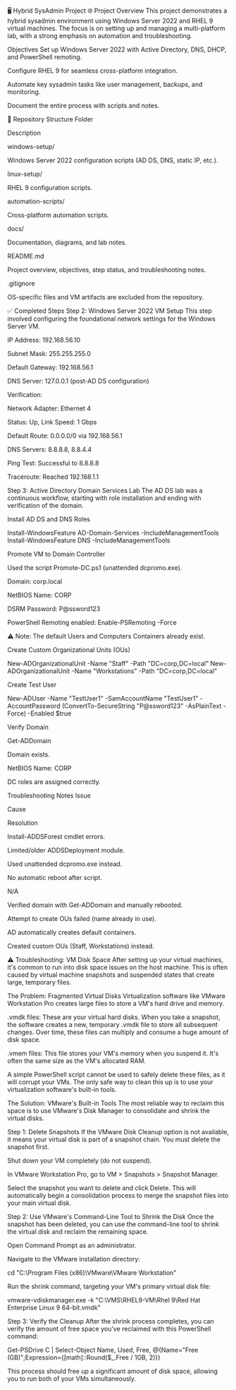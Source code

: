 🖥️ Hybrid SysAdmin Project
🌐 Project Overview
This project demonstrates a hybrid sysadmin environment using Windows Server 2022 and RHEL 9 virtual machines. The focus is on setting up and managing a multi-platform lab, with a strong emphasis on automation and troubleshooting.

Objectives
Set up Windows Server 2022 with Active Directory, DNS, DHCP, and PowerShell remoting.

Configure RHEL 9 for seamless cross-platform integration.

Automate key sysadmin tasks like user management, backups, and monitoring.

Document the entire process with scripts and notes.

📁 Repository Structure
Folder

Description

windows-setup/

Windows Server 2022 configuration scripts (AD DS, DNS, static IP, etc.).

linux-setup/

RHEL 9 configuration scripts.

automation-scripts/

Cross-platform automation scripts.

docs/

Documentation, diagrams, and lab notes.

README.md

Project overview, objectives, step status, and troubleshooting notes.

.gitignore

OS-specific files and VM artifacts are excluded from the repository.

✅ Completed Steps
Step 2: Windows Server 2022 VM Setup
This step involved configuring the foundational network settings for the Windows Server VM.

IP Address: 192.168.56.10

Subnet Mask: 255.255.255.0

Default Gateway: 192.168.56.1

DNS Server: 127.0.0.1 (post-AD DS configuration)

Verification:

Network Adapter: Ethernet 4

Status: Up, Link Speed: 1 Gbps

Default Route: 0.0.0.0/0 via 192.168.56.1

DNS Servers: 8.8.8.8, 8.8.4.4

Ping Test: Successful to 8.8.8.8

Traceroute: Reached 192.168.1.1

Step 3: Active Directory Domain Services Lab
The AD DS lab was a continuous workflow, starting with role installation and ending with verification of the domain.

Install AD DS and DNS Roles

Install-WindowsFeature AD-Domain-Services -IncludeManagementTools
Install-WindowsFeature DNS -IncludeManagementTools

Promote VM to Domain Controller

Used the script Promote-DC.ps1 (unattended dcpromo.exe).

Domain: corp.local

NetBIOS Name: CORP

DSRM Password: P@ssword123

PowerShell Remoting enabled: Enable-PSRemoting -Force

⚠️ Note: The default Users and Computers Containers already exist.

Create Custom Organizational Units (OUs)

New-ADOrganizationalUnit -Name "Staff" -Path "DC=corp,DC=local"
New-ADOrganizationalUnit -Name "Workstations" -Path "DC=corp,DC=local"

Create Test User

New-ADUser -Name "TestUser1" -SamAccountName "TestUser1" -AccountPassword (ConvertTo-SecureString "P@ssword123" -AsPlainText -Force) -Enabled $true

Verify Domain

Get-ADDomain

Domain exists.

NetBIOS Name: CORP

DC roles are assigned correctly.

Troubleshooting Notes
Issue

Cause

Resolution

Install-ADDSForest cmdlet errors.

Limited/older ADDSDeployment module.

Used unattended dcpromo.exe instead.

No automatic reboot after script.

N/A

Verified domain with Get-ADDomain and manually rebooted.

Attempt to create OUs failed (name already in use).

AD automatically creates default containers.

Created custom OUs (Staff, Workstations) instead.

⚠️ Troubleshooting: VM Disk Space
After setting up your virtual machines, it's common to run into disk space issues on the host machine. This is often caused by virtual machine snapshots and suspended states that create large, temporary files.

The Problem: Fragmented Virtual Disks
Virtualization software like VMware Workstation Pro creates large files to store a VM's hard drive and memory.

.vmdk files: These are your virtual hard disks. When you take a snapshot, the software creates a new, temporary .vmdk file to store all subsequent changes. Over time, these files can multiply and consume a huge amount of disk space.

.vmem files: This file stores your VM's memory when you suspend it. It's often the same size as the VM's allocated RAM.

A simple PowerShell script cannot be used to safely delete these files, as it will corrupt your VMs. The only safe way to clean this up is to use your virtualization software's built-in tools.

The Solution: VMware's Built-in Tools
The most reliable way to reclaim this space is to use VMware's Disk Manager to consolidate and shrink the virtual disks.

Step 1: Delete Snapshots
If the VMware Disk Cleanup option is not available, it means your virtual disk is part of a snapshot chain. You must delete the snapshot first.

Shut down your VM completely (do not suspend).

In VMware Workstation Pro, go to VM > Snapshots > Snapshot Manager.

Select the snapshot you want to delete and click Delete. This will automatically begin a consolidation process to merge the snapshot files into your main virtual disk.

Step 2: Use VMware's Command-Line Tool to Shrink the Disk
Once the snapshot has been deleted, you can use the command-line tool to shrink the virtual disk and reclaim the remaining space.

Open Command Prompt as an administrator.

Navigate to the VMware installation directory:

cd "C:\Program Files (x86)\VMware\VMware Workstation"

Run the shrink command, targeting your VM's primary virtual disk file:

vmware-vdiskmanager.exe -k "C:\VMS\RHEL9-VM\Rhel 9\Red Hat Enterprise Linux 9 64-bit.vmdk"

Step 3: Verify the Cleanup
After the shrink process completes, you can verify the amount of free space you've reclaimed with this PowerShell command:

Get-PSDrive C | Select-Object Name, Used, Free, @{Name="Free (GB)";Expression={[math]::Round($_.Free / 1GB, 2)}}

This process should free up a significant amount of disk space, allowing you to run both of your VMs simultaneously.
